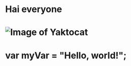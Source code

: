 # Hai everyone
# ![Image of Yaktocat](https://octodex.github.com/images/yaktocat.png)
# var myVar = "Hello, world!";
